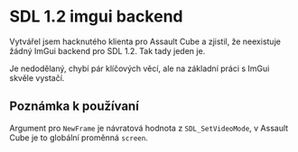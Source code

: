 SDL 1.2 imgui backend
=====================

Vytvářel jsem hacknutého klienta pro Assault Cube a zjistil, že neexistuje žádný ImGui backend pro SDL 1.2. Tak tady jeden je.

Je nedodělaný, chybí pár klíčových věcí, ale na základní práci s ImGui skvěle vystačí.

Poznámka k používaní
--------------------

Argument pro `NewFrame` je návratová hodnota z `SDL_SetVideoMode`, v Assault Cube je to globální proměnná `screen`.
